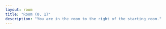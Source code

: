```yaml
---
layout: room
title: "Room (0, 1)"
description: "You are in the room to the right of the starting room."
---
```

